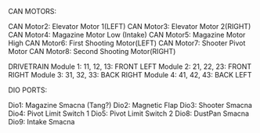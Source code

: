 CAN MOTORS:

CAN Motor2: Elevator Motor 1(LEFT)
CAN Motor3: Elevator Motor 2(RIGHT)
CAN Motor4: Magazine Motor Low (Intake)
CAN Motor5: Magazine Motor High
CAN Motor6: First Shooting Motor(LEFT)
CAN Motor7: Shooter Pivot Motor
CAN Motor8: Second Shooting Motor(RIGHT)

DRIVETRAIN
Module 1: 11, 12, 13:  FRONT LEFT
Module 2: 21, 22, 23:  FRONT RIGHT
Module 3: 31, 32, 33:  BACK RIGHT
Module 4: 41, 42, 43:  BACK LEFT


DIO PORTS:

Dio1: Magazine Smacna (Tang?)
Dio2: Magnetic Flap
Dio3: Shooter Smacna
Dio4: Pivot Limit Switch 1
Dio5: Pivot Limit Switch 2
Dio8: DustPan Smacna
Dio9: Intake Smacna